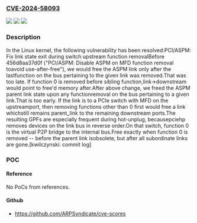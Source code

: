 ### [CVE-2024-58093](https://cve.mitre.org/cgi-bin/cvename.cgi?name=CVE-2024-58093)
![](https://img.shields.io/static/v1?label=Product&message=Linux&color=blue)
![](https://img.shields.io/static/v1?label=Version&message=456d8aa37d0f56fc9e985e812496e861dcd6f2f2%3C%20cbf937dcadfd571a434f8074d057b32cd14fbea5%20&color=brighgreen)
![](https://img.shields.io/static/v1?label=Vulnerability&message=n%2Fa&color=brighgreen)

### Description

In the Linux kernel, the following vulnerability has been resolved:PCI/ASPM: Fix link state exit during switch upstream function removalBefore 456d8aa37d0f ("PCI/ASPM: Disable ASPM on MFD function removal toavoid use-after-free"), we would free the ASPM link only after the lastfunction on the bus pertaining to the given link was removed.That was too late. If function 0 is removed before sibling function,link->downstream would point to free'd memory after.After above change, we freed the ASPM parent link state upon any functionremoval on the bus pertaining to a given link.That is too early. If the link is to a PCIe switch with MFD on the upstreamport, then removing functions other than 0 first would free a link whichstill remains parent_link to the remaining downstream ports.The resulting GPFs are especially frequent during hot-unplug, becausepciehp removes devices on the link bus in reverse order.On that switch, function 0 is the virtual P2P bridge to the internal bus.Free exactly when function 0 is removed -- before the parent link isobsolete, but after all subordinate links are gone.[kwilczynski: commit log]

### POC

#### Reference
No PoCs from references.

#### Github
- https://github.com/ARPSyndicate/cve-scores

